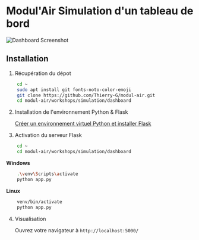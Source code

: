 # Modul'Air Simulation d'un tableau de bord

![Dashboard Screenshot](static/dashboard.png)

## Installation
1. Récupération du dépot
   
```bash
    cd ~
    sudo apt install git fonts-noto-color-emoji
    git clone https://github.com/Thierry-G/modul-air.git
    cd modul-air/workshops/simulation/dashboard
```

2. Installation de l'environnement Python & Flask
   
   [Créer un environnement virtuel Python et installer Flask](/workshops/Fiche_venv_flask.md)

3. Activation du serveur Flask

```bash
    cd ~
    cd modul-air/workshops/simulation/dashboard
```

**Windows**

```bash
    .\venv\Scripts\activate
    python app.py
```

**Linux**

```bash
    venv/bin/activate
    python app.py
```

4. Visualisation
   
      Ouvrez votre navigateur à `http://localhost:5000/` 
